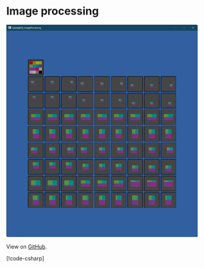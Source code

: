 # Image processing

![Stride UI Example](media/stride-game-engine-example-06-image-processing.webp)

View on [GitHub](https://github.com/stride3d/stride-community-toolkit/tree/main/examples/code-only/Example06_ImageProcessing).

[!code-csharp[](../../../../examples/code-only/Example06_ImageProcessing/Program.cs)]
